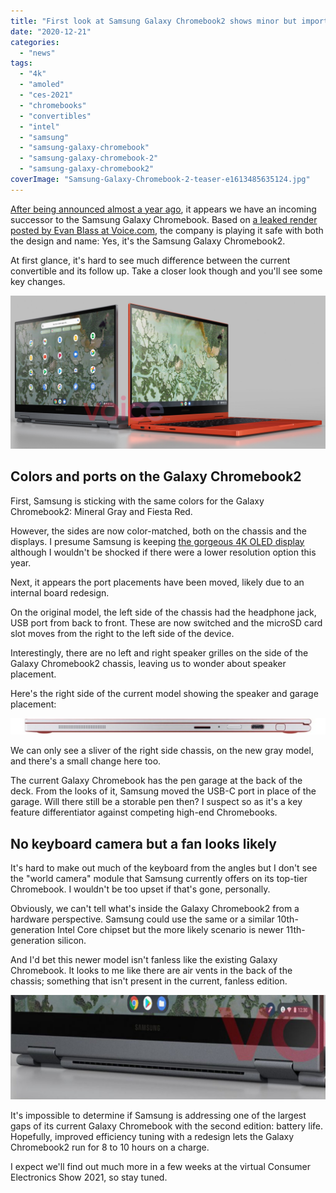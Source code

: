 ```yaml
---
title: "First look at Samsung Galaxy Chromebook2 shows minor but important design changes"
date: "2020-12-21"
categories: 
  - "news"
tags: 
  - "4k"
  - "amoled"
  - "ces-2021"
  - "chromebooks"
  - "convertibles"
  - "intel"
  - "samsung"
  - "samsung-galaxy-chromebook"
  - "samsung-galaxy-chromebook-2"
  - "samsung-galaxy-chromebook2"
coverImage: "Samsung-Galaxy-Chromebook-2-teaser-e1613485635124.jpg"
---
```


[After being announced almost a year ago](https://www.aboutchromebooks.com/news/samsung-galaxy-chromebook-specifications-release-date-price-ces-2020/), it appears we have an incoming successor to the Samsung Galaxy Chromebook. Based on [a leaked render posted by Evan Blass at Voice.com](https://www.voice.com/post/@evan/samsung-galaxy-chromebook2-first-images-1608577621-196464122), the company is playing it safe with both the design and name: Yes, it's the Samsung Galaxy Chromebook2.

At first glance, it's hard to see much difference between the current convertible and its follow up. Take a closer look though and you'll see some key changes.

![](images/Samsung-Galaxy-Chromebook-2-leaked-image.jpeg)

## Colors and ports on the Galaxy Chromebook2

First, Samsung is sticking with the same colors for the Galaxy Chromebook2: Mineral Gray and Fiesta Red.

However, the sides are now color-matched, both on the chassis and the displays. I presume Samsung is keeping [the gorgeous 4K OLED display](https://www.aboutchromebooks.com/news/samsung-galaxy-chromebook-hands-on-yes-its-as-nice-as-it-looks/) although I wouldn't be shocked if there were a lower resolution option this year.

Next, it appears the port placements have been moved, likely due to an internal board redesign.

On the original model, the left side of the chassis had the headphone jack, USB port from back to front. These are now switched and the microSD card slot moves from the right to the left side of the device.

Interestingly, there are no left and right speaker grilles on the side of the Galaxy Chromebook2 chassis, leaving us to wonder about speaker placement.

Here's the right side of the current model showing the speaker and garage placement:

![](images/2020-Samsung-Galaxy-Chromebook-right-1024x54.jpg)

We can only see a sliver of the right side chassis, on the new gray model, and there's a small change here too.

The current Galaxy Chromebook has the pen garage at the back of the deck. From the looks of it, Samsung moved the USB-C port in place of the garage. Will there still be a storable pen then? I suspect so as it's a key feature differentiator against competing high-end Chromebooks.

## No keyboard camera but a fan looks likely

It's hard to make out much of the keyboard from the angles but I don't see the "world camera" module that Samsung currently offers on its top-tier Chromebook. I wouldn't be too upset if that's gone, personally.

Obviously, we can't tell what's inside the Galaxy Chromebook2 from a hardware perspective. Samsung could use the same or a similar 10th-generation Intel Core chipset but the more likely scenario is newer 11th-generation silicon.

And I'd bet this newer model isn't fanless like the existing Galaxy Chromebook. It looks to me like there are air vents in the back of the chassis; something that isn't present in the current, fanless edition.

![](images/Galaxy-Chromebook2-back-air-vent-1024x339.jpg)

It's impossible to determine if Samsung is addressing one of the largest gaps of its current Galaxy Chromebook with the second edition: battery life. Hopefully, improved efficiency tuning with a redesign lets the Galaxy Chromebook2 run for 8 to 10 hours on a charge.

I expect we'll find out much more in a few weeks at the virtual Consumer Electronics Show 2021, so stay tuned.
